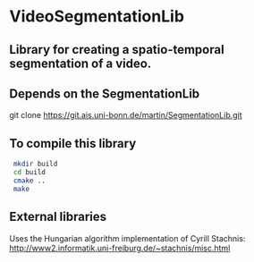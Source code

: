
# VideoSegmentationLib
## Library for creating a spatio-temporal segmentation of a video.
 

## Depends on the SegmentationLib

git clone https://git.ais.uni-bonn.de/martin/SegmentationLib.git

## To compile this library
 
```bash
 mkdir build
 cd build
 cmake ..
 make
```


## External libraries

Uses the Hungarian algorithm implementation of Cyrill Stachnis:
http://www2.informatik.uni-freiburg.de/~stachnis/misc.html
